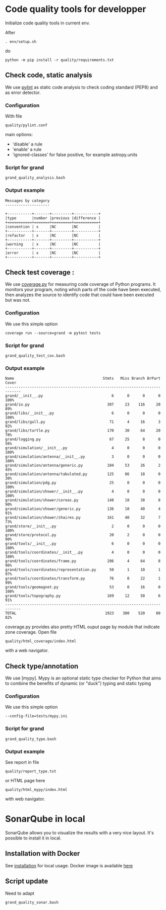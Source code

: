 # Code quality tools for developper

Initialize code quality tools in current env.

After 

```console
. env/setup.sh
```
do 

```console
python -m pip install -r quality/requirements.txt
```

## Check code, static analysis

We use [pylint](https://www.pylint.org/) as static code analysis to check coding standard (PEP8) and as error detector.

### Configuration 

With file 

```console
quality/pylint.conf
```
main options:

- 'disable' a rule
- 'enable' a rule
- 'ignored-classes' for false positive, for example astropy.units

### Script for grand

```console
grand_quality_analysis.bash
```

### Output example

```console
Messages by category
--------------------

+-----------+-------+---------+-----------+
|type       |number |previous |difference |
+===========+=======+=========+===========+
|convention | x     |NC       |NC         |
+-----------+-------+---------+-----------+
|refactor   | x     |NC       |NC         |
+-----------+-------+---------+-----------+
|warning    | x     |NC       |NC         |
+-----------+-------+---------+-----------+
|error      | x     |NC       |NC         |
+-----------+-------+---------+-----------+

```

## Check test coverage : 

We use [coverage.py](https://coverage.readthedocs.io/en/stable/) for measuring code coverage of Python programs. It monitors your program, noting which parts of the code have been executed, then analyzes the source to identify code that could have been executed but was not.

### Configuration 

We use this simple option 

```console
coverage run --source=grand -m pytest tests 
```

### Script for grand

```console
grand_quality_test_cov.bash
```

### Output example

```console
Name                                        Stmts   Miss Branch BrPart  Cover
-----------------------------------------------------------------------------
grand/__init__.py                               6      0      0      0   100%
grand/io.py                                   307     23    116     20    89%
grand/libs/__init__.py                          6      0      0      0   100%
grand/libs/gull.py                             71      4     16      3    92%
grand/libs/turtle.py                          170     30     64     20    78%
grand/logging.py                               67     25      8      0    56%
grand/simulation/__init__.py                    4      0      0      0   100%
grand/simulation/antenna/__init__.py            3      0      0      0   100%
grand/simulation/antenna/generic.py           104     53     26      2    45%
grand/simulation/antenna/tabulated.py         125     86     18      0    30%
grand/simulation/pdg.py                        25      0      0      0   100%
grand/simulation/shower/__init__.py             4      0      0      0   100%
grand/simulation/shower/coreas.py             148     10     38      8    90%
grand/simulation/shower/generic.py            136     10     40      4    91%
grand/simulation/shower/zhaires.py            161     40     32      7    73%
grand/store/__init__.py                         2      0      0      0   100%
grand/store/protocol.py                        20      2      0      0    90%
grand/tools/__init__.py                         6      0      0      0   100%
grand/tools/coordinates/__init__.py             4      0      0      0   100%
grand/tools/coordinates/frame.py              206      4     64      8    96%
grand/tools/coordinates/representation.py      50      1     10      1    97%
grand/tools/coordinates/transform.py           76      0     22      1    99%
grand/tools/geomagnet.py                       53      0     16      0   100%
grand/tools/topography.py                     169     12     50      6    91%
-----------------------------------------------------------------------------
TOTAL                                        1923    300    520     80    82%
```

coverage.py provides also pretty HTML ouput page by module that indicate zone coverage. 
Open file 

```console
quality/html_coverage/index.html
```
with a web navigator.


## Check type/annotation

We use [mypy]. Mypy is an optional static type checker for Python that aims to combine the benefits of dynamic (or "duck") typing and static typing

### Configuration 

We use this simple option 

```console
--config-file=tests/mypy.ini 
```

### Script for grand

```console
grand_quality_type.bash
```

### Output example


See report in file 

```console
quality/report_type.txt
```

or HTML page here

```console
quality/html_mypy/index.html
```

with web navigator.


# SonarQube in local

SonarQube allows you to visualize the results with a very nice layout. It's possible to install it in local.

## Installation with Docker

See [installation](https://docs.sonarqube.org/latest/setup/install-server/) for local usage. Docker image is available [here](https://hub.docker.com/_/sonarqube)


## Script update

Need to adapt 

```console
grand_quality_sonar.bash
```




